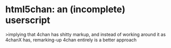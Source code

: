 # html5chan: an (incomplete) userscript
&gt;implying that 4chan has shitty markup, and instead of working around it
as 4chanX has, remarking-up 4chan entirely is a better approach

